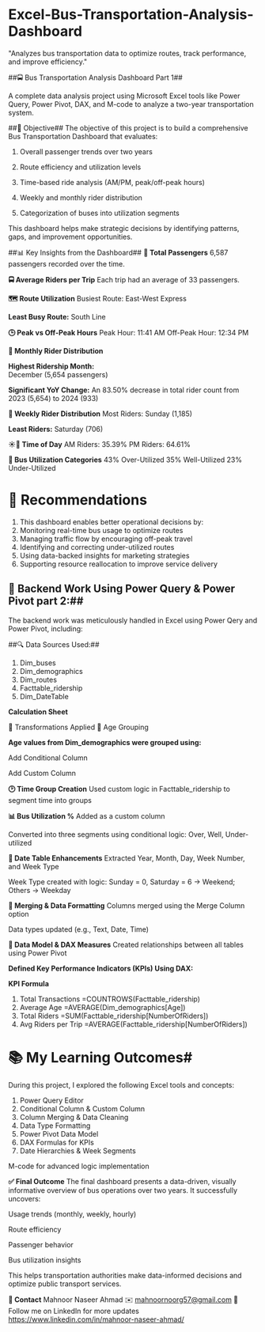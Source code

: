 # Excel-Bus-Transportation-Analysis-Dashboard
"Analyzes bus transportation data to optimize routes, track performance, and improve efficiency."

##🚍 Bus Transportation Analysis Dashboard Part 1##

A complete data analysis project using Microsoft Excel tools like Power Query, Power Pivot, DAX, and M-code to analyze a two-year transportation system.

##📌 Objective##
The objective of this project is to build a comprehensive Bus Transportation Dashboard that evaluates:

1) Overall passenger trends over two years

2) Route efficiency and utilization levels

3) Time-based ride analysis (AM/PM, peak/off-peak hours)

4) Weekly and monthly rider distribution

5) Categorization of buses into utilization segments

This dashboard helps make strategic decisions by identifying patterns, gaps, and improvement opportunities.

##📊 Key Insights from the Dashboard##
**👥 Total Passengers**
6,587 passengers recorded over the time.

**🚍 Average Riders per Trip**
Each trip had an average of 33 passengers.

**🗺️ Route Utilization**
Busiest Route: East-West Express

**Least Busy Route:**  South Line

**🕒 Peak vs Off-Peak Hours**
Peak Hour: 11:41 AM
Off-Peak Hour: 12:34 PM

**📅 Monthly Rider Distribution**

**Highest Ridership Month:**  
December (5,654 passengers)

**Significant YoY Change:**  An 83.50% decrease in total rider count from 2023 (5,654) to 2024 (933)

**📆 Weekly Rider Distribution**
Most Riders: Sunday (1,185)

**Least Riders:**  Saturday (706)

**☀️🌙 Time of Day**
AM Riders: 35.39%
PM Riders: 64.61%

**🔄 Bus Utilization Categories**
43% Over-Utilized
35% Well-Utilized
23% Under-Utilized

# 🧠 Recommendations
1) This dashboard enables better operational decisions by:
2) Monitoring real-time bus usage to optimize routes
3) Managing traffic flow by encouraging off-peak travel
4) Identifying and correcting under-utilized routes
5) Using data-backed insights for marketing strategies
6) Supporting resource reallocation to improve service delivery

## 🧰 Backend Work Using Power Query & Power Pivot part 2:##
The backend work was meticulously handled in Excel using Power Qery and Power Pivot, including:

##🔍 Data Sources Used:##
1) Dim_buses
2) Dim_demographics
3) Dim_routes
4) Facttable_ridership
5) Dim_DateTable

**Calculation Sheet**

🔧 Transformations Applied
🧓 Age Grouping

**Age values from Dim_demographics were grouped using:**

Add Conditional Column

Add Custom Column

**🕑 Time Group Creation**
Used custom logic in Facttable_ridership to segment time into groups

**📊 Bus Utilization %**
Added as a custom column

Converted into three segments using conditional logic: Over, Well, Under-utilized

**📆 Date Table Enhancements**
Extracted Year, Month, Day, Week Number, and Week Type

Week Type created with logic: Sunday = 0, Saturday = 6 → Weekend; Others → Weekday

**🔄 Merging & Data Formatting**
Columns merged using the Merge Column option

Data types updated (e.g., Text, Date, Time)

**🔗 Data Model & DAX Measures**
Created relationships between all tables using Power Pivot

**Defined Key Performance Indicators (KPIs) Using DAX:**

**KPI	Formula**
1) Total Transactions	=COUNTROWS(Facttable_ridership)
2) Average Age	=AVERAGE(Dim_demographics[Age])
3) Total Riders	=SUM(Facttable_ridership[NumberOfRiders])
4) Avg Riders per Trip	=AVERAGE(Facttable_ridership[NumberOfRiders])

# 📚 My Learning Outcomes#
During this project, I explored the following Excel tools and concepts:
1) Power Query Editor
2) Conditional Column & Custom Column
3) Column Merging & Data Cleaning
4) Data Type Formatting
5) Power Pivot Data Model
6) DAX Formulas for KPIs
7) Date Hierarchies & Week Segments

M-code for advanced logic implementation

**✅ Final Outcome**
The final dashboard presents a data-driven, visually informative overview of bus operations over two years. It successfully uncovers:

Usage trends (monthly, weekly, hourly)

Route efficiency

Passenger behavior

Bus utilization insights

This helps transportation authorities make data-informed decisions and optimize public transport services.

**📧 Contact**
Mahnoor Naseer Ahmad
✉️ mahnoornoorg57@gmail.com
🔗 Follow me on LinkedIn for more updates
https://www.linkedin.com/in/mahnoor-naseer-ahmad/


